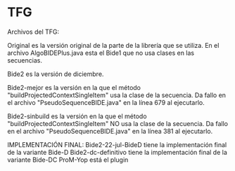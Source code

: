# TFG
Archivos del TFG:

Original es la versión original de la parte de la librería que se utiliza. En el archivo AlgoBIDEPlus.java esta el Bide1 que no usa clases en las secuencias.

Bide2 es la versión de diciembre.

Bide2-mejor es la versión en la que el método "buildProjectedContextSingleItem" usa la clase de la secuencia. Da fallo en el archivo "PseudoSequenceBIDE.java" en la línea 679 al ejecutarlo.

Bide2-sinbuild es la versión en la que el método "buildProjectedContextSingleItem" NO usa la clase de la secuencia. Da fallo en el archivo "PseudoSequenceBIDE.java" en la línea 381 al ejecutarlo.

IMPLEMENTACIÓN FINAL:
Bide2-22-jul-BideD tiene la implementación final de la variante Bide-D
Bide2-dc-definitivo tiene la implementación final de la variante Bide-DC
ProM-Yop está el plugin
